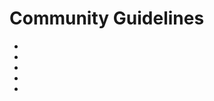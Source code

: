 <h1>Community Guidelines</h1>
<p></p>

<ul style="text-align: left;">
  <li></li>
  <li></li>
  <li></li>
  <li></li>
  <li></li>
</ul>  
